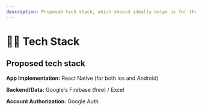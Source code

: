 ```yaml
---
description: Proposed tech stack, which should ideally helps us for the project
---
```


# 👨‍💻 Tech Stack



## Proposed tech stack

**App Implementation:** React Native (for both ios and Android)

**Backend/Data:** Google's Firebase (free)  / Excel

**Account Authorization:** Google Auth
